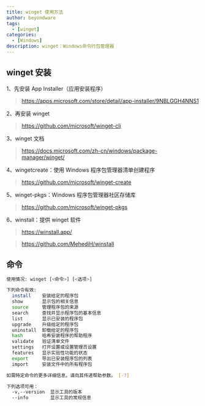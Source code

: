 ```yaml
---
title: winget 使用方法
author: beyondware
tags:
  - [winget]
categories:
  - [Windows]
description: winget：Windows命令行包管理器
---
```


## winget 安装

1、先安装 App Installer（应用安装程序）

> https://apps.microsoft.com/store/detail/app-installer/9NBLGGH4NNS1

2、再安装 winget

> https://github.com/microsoft/winget-cli

3、winget 文档

> https://docs.microsoft.com/zh-cn/windows/package-manager/winget/

4、wingetcreate：使用 Windows 程序包管理器清单创建程序

> https://github.com/microsoft/winget-create

5、winget-pkgs：Windows 程序包管理器社区存储库

> https://github.com/microsoft/winget-pkgs

6、winstall：提供 winget 软件

> https://winstall.app/

> https://github.com/MehediH/winstall

## 命令

```sh
使用情况: winget [<命令>] [<选项>]

下列命令有效:
  install    安装给定的程序包
  show       显示包的相关信息
  source     管理程序包的来源
  search     查找并显示程序包的基本信息
  list       显示已安装的程序包
  upgrade    升级给定的程序包
  uninstall  卸载给定的程序包
  hash       哈希安装程序的帮助程序
  validate   验证清单文件
  settings   打开设置或设置管理员设置
  features   显示实验性功能的状态
  export     导出已安装程序包的列表
  import     安装文件中的所有程序包

如需特定命令的更多详细信息，请向其传递帮助参数。 [-?]

下列选项可用：
  -v,--version  显示工具的版本
  --info        显示工具的常规信息
```
